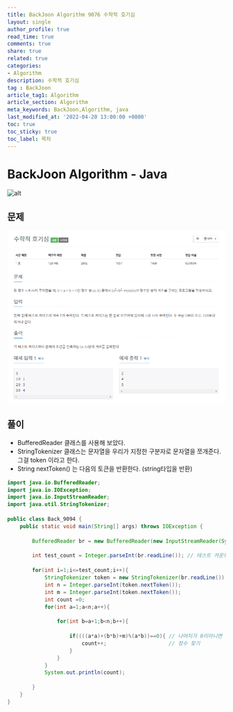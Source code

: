 ```yaml
---
title: BackJoon Algorithm 9076 수학적 호기심
layout: single
author_profile: true
read_time: true
comments: true
share: true
related: true
categories:
- Algorithm
description: 수학적 호기심
tag : BackJoon
article_tag1: Algorithm
article_section: Algorithm
meta_keywords: BackJoon,Algorithm, java
last_modified_at: '2022-04-20 13:00:00 +0800'
toc: true
toc_sticky: true
toc_label: 목차
---
```


BackJoon Algorithm - Java
====================

![alt](https://d2gd6pc034wcta.cloudfront.net/images/logo@2x.png)

## 문제

![alt](/assets/images/post/Algorithm/9094.png)



## 풀이

* BufferedReader 클래스를 사용해 보았다.
* StringTokenizer 클래스는 문자열을 우리가 지정한 구분자로 문자열을 쪼개준다.   
  그걸 token 이라고 한다.
* String nextToken() 는 다음의 토큰을 반환한다. (string타입을 반환) 


```java
import java.io.BufferedReader;
import java.io.IOException;
import java.io.InputStreamReader;
import java.util.StringTokenizer;

public class Back_9094 {
    public static void main(String[] args) throws IOException {

        BufferedReader br = new BufferedReader(new InputStreamReader(System.in));

        int test_count = Integer.parseInt(br.readLine()); // 테스트 카운트 읽기

        for(int i=1;i<=test_count;i++){
            StringTokenizer token = new StringTokenizer(br.readLine());
            int n = Integer.parseInt(token.nextToken());
            int m = Integer.parseInt(token.nextToken());
            int count =0;
            for(int a=1;a<n;a++){

                for(int b=a+1;b<n;b++){

                    if((((a*a)+(b*b)+m)%(a*b))==0){ // 나머지가 0이아니면 정수x
                        count++;                    // 정수 찾기
                    }
                }
            }
            System.out.println(count);

        }
    }
}

```


